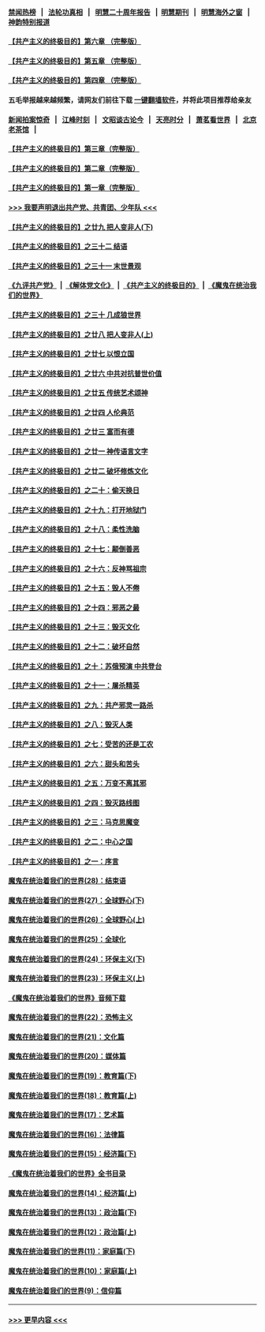 #### [禁闻热榜](热点新闻.md?=0)  &nbsp;&nbsp;|&nbsp;&nbsp; [法轮功真相](https://github.com/gfw-breaker/truth/blob/master/README.md?=0) &nbsp;&nbsp;|&nbsp;&nbsp; [明慧二十周年报告](https://github.com/gfw-breaker/mh-reports/blob/master/README.md?=0) &nbsp;&nbsp;|&nbsp;&nbsp;[明慧期刊](https://github.com/gfw-breaker/mh-qikan) &nbsp;&nbsp;|&nbsp;&nbsp; [明慧海外之窗](https://github.com/gfw-breaker/mh-news/blob/master/README.md?=0) &nbsp;&nbsp;|&nbsp;&nbsp; [神韵特别报道](https://github.com/gfw-breaker/mh-news/blob/master/shenyun.md?=0)
#### [【共产主义的终极目的】第六章 （完整版）](../pages/nsc422/n11428913.md?t=03130603) 
#### [【共产主义的终极目的】第五章 （完整版）](../pages/nsc422/n11428912.md?t=03130603) 
#### [【共产主义的终极目的】第四章 （完整版）](../pages/nsc422/n11428907.md?t=03130603) 
#### 五毛举报越来越频繁，请网友们前往下载 [一键翻墙软件](https://github.com/gfw-breaker/ssr-accounts)，并将此项目推荐给亲友
#### [新闻拍案惊奇](https://github.com/gfw-breaker/banned-news/blob/master/pages/link4.md) &nbsp;&nbsp;|&nbsp;&nbsp; [江峰时刻](https://github.com/gfw-breaker/banned-news/blob/master/pages/link4.md) &nbsp;&nbsp;|&nbsp;&nbsp; [文昭谈古论今](https://github.com/gfw-breaker/banned-news/blob/master/pages/link4.md) &nbsp;&nbsp;|&nbsp;&nbsp; [天亮时分](https://github.com/gfw-breaker/banned-news/blob/master/pages/link4.md) &nbsp;&nbsp;|&nbsp;&nbsp; [萧茗看世界](https://github.com/gfw-breaker/banned-news/blob/master/pages/link4.md) &nbsp;&nbsp;|&nbsp;&nbsp; [北京老茶馆](https://github.com/gfw-breaker/banned-news/blob/master/pages/link4.md) &nbsp;&nbsp;|&nbsp;&nbsp; 
#### [【共产主义的终极目的】第三章（完整版）](../pages/nsc422/n11428848.md?t=03130603) 
#### [【共产主义的终极目的】第二章（完整版）](../pages/nsc422/n11428831.md?t=03130603) 
#### [【共产主义的终极目的】第一章（完整版）](../pages/nsc422/n11417651.md?t=03130603) 
#### [>>> 我要声明退出共产党、共青团、少年队 <<<](https://github.com/begood0513/goodnews/blob/master/quit/letter.md) 
#### [【共产主义的终极目的】之廿九 把人变非人(下)](../pages/nsc422/n11344140.md?t=03130603) 
#### [【共产主义的终极目的】之三十二 结语](../pages/nsc422/n11360535.md?t=03130603) 
#### [【共产主义的终极目的】之三十一 末世景观](../pages/nsc422/n11351129.md?t=03130603) 
#### [《九评共产党》](https://github.com/begood0513/9ping.md/blob/master/README.md) &nbsp;|&nbsp; [《解体党文化》](../../../../jtdwh.md/blob/master/README.md)  &nbsp;|&nbsp; [《共产主义的终极目的》](../../../../gczydzjmd.md/blob/master/README.md) &nbsp;|&nbsp; [《魔鬼在统治我们的世界》](../../../../mgztzwmdsj.md/blob/master/README.md) 
#### [【共产主义的终极目的】之三十 几成狼世界](../pages/nsc422/n11348280.md?t=03130603) 
#### [【共产主义的终极目的】之廿八 把人变非人(上)](../pages/nsc422/n11340492.md?t=03130603) 
#### [【共产主义的终极目的】之廿七 以恨立国](../pages/nsc422/n11336944.md?t=03130603) 
#### [【共产主义的终极目的】之廿六 中共对抗普世价值](../pages/nsc422/n11324785.md?t=03130603) 
#### [【共产主义的终极目的】之廿五 传统艺术颂神](../pages/nsc422/n11296396.md?t=03130603) 
#### [【共产主义的终极目的】之廿四 人伦典范](../pages/nsc422/n11296397.md?t=03130603) 
#### [【共产主义的终极目的】之廿三 富而有德](../pages/nsc422/n11283598.md?t=03130603) 
#### [【共产主义的终极目的】之廿一 神传语言文字](../pages/nsc422/n11263265.md?t=03130603) 
#### [【共产主义的终极目的】之廿二 破坏修炼文化](../pages/nsc422/n11245728.md?t=03130603) 
#### [【共产主义的终极目的】之二十：偷天换日](../pages/nsc422/n11238846.md?t=03130603) 
#### [【共产主义的终极目的】之十九：打开地狱门](../pages/nsc422/n11206376.md?t=03130603) 
#### [【共产主义的终极目的】之十八：柔性洗脑](../pages/nsc422/n11199994.md?t=03130603) 
#### [【共产主义的终极目的】之十七：颠倒善恶](../pages/nsc422/n11179782.md?t=03130603) 
#### [【共产主义的终极目的】之十六：反神骂祖宗](../pages/nsc422/n11166798.md?t=03130603) 
#### [【共产主义的终极目的】之十五：毁人不倦](../pages/nsc422/n11166792.md?t=03130603) 
#### [【共产主义的终极目的】之十四：邪恶之最](../pages/nsc422/n11150249.md?t=03130603) 
#### [【共产主义的终极目的】之十三：毁灭文化](../pages/nsc422/n11135227.md?t=03130603) 
#### [【共产主义的终极目的】之十二：破坏自然](../pages/nsc422/n11135214.md?t=03130603) 
#### [【共产主义的终极目的】之十：苏俄预演 中共登台](../pages/nsc422/n11118424.md?t=03130603) 
#### [【共产主义的终极目的】之十一：屠杀精英](../pages/nsc422/n11118442.md?t=03130603) 
#### [【共产主义的终极目的】之九：共产邪灵一路杀](../pages/nsc422/n11114139.md?t=03130603) 
#### [【共产主义的终极目的】之八：毁灭人类](../pages/nsc422/n11108503.md?t=03130603) 
#### [【共产主义的终极目的】之七：受苦的还是工农](../pages/nsc422/n11101809.md?t=03130603) 
#### [【共产主义的终极目的】之六：甜头和苦头](../pages/nsc422/n11096971.md?t=03130603) 
#### [【共产主义的终极目的】之五：万变不离其邪](../pages/nsc422/n11091285.md?t=03130603) 
#### [【共产主义的终极目的】之四：毁灭路线图](../pages/nsc422/n11086284.md?t=03130603) 
#### [【共产主义的终极目的】之三：马克思魔变](../pages/nsc422/n11061941.md?t=03130603) 
#### [【共产主义的终极目的】之二：中心之国](../pages/nsc422/n11047728.md?t=03130603) 
#### [【共产主义的终极目的】之一：序言](../pages/nsc422/n11086077.md?t=03130603) 
#### [魔鬼在统治着我们的世界(28)：结束语](../pages/nsc422/n10936246.md?t=03130603) 
#### [魔鬼在统治着我们的世界(27)：全球野心(下)](../pages/nsc422/n10928319.md?t=03130603) 
#### [魔鬼在统治着我们的世界(26)：全球野心(上)](../pages/nsc422/n10900318.md?t=03130603) 
#### [魔鬼在统治着我们的世界(25)：全球化](../pages/nsc422/n10788205.md?t=03130603) 
#### [魔鬼在统治着我们的世界(24)：环保主义(下)](../pages/nsc422/n10695307.md?t=03130603) 
#### [魔鬼在统治着我们的世界(23)：环保主义(上)](../pages/nsc422/n10688613.md?t=03130603) 
#### [《魔鬼在统治着我们的世界》音频下载](../pages/nsc422/n10635553.md?t=03130603) 
#### [魔鬼在统治着我们的世界(22)：恐怖主义](../pages/nsc422/n10614727.md?t=03130603) 
#### [魔鬼在统治着我们的世界(21)：文化篇](../pages/nsc422/n10597706.md?t=03130603) 
#### [魔鬼在统治着我们的世界(20)：媒体篇](../pages/nsc422/n10586579.md?t=03130603) 
#### [魔鬼在统治着我们的世界(19)：教育篇(下)](../pages/nsc422/n10564808.md?t=03130603) 
#### [魔鬼在统治着我们的世界(18)：教育篇(上)](../pages/nsc422/n10526970.md?t=03130603) 
#### [魔鬼在统治着我们的世界(17)：艺术篇](../pages/nsc422/n10499093.md?t=03130603) 
#### [魔鬼在统治着我们的世界(16)：法律篇](../pages/nsc422/n10485969.md?t=03130603) 
#### [魔鬼在统治着我们的世界(15)：经济篇(下)](../pages/nsc422/n10469975.md?t=03130603) 
#### [《魔鬼在统治着我们的世界》全书目录](../pages/nsc422/n10464261.md?t=03130603) 
#### [魔鬼在统治着我们的世界(14)：经济篇(上)](../pages/nsc422/n10457370.md?t=03130603) 
#### [魔鬼在统治着我们的世界(13)：政治篇(下)](../pages/nsc422/n10448270.md?t=03130603) 
#### [魔鬼在统治着我们的世界(12)：政治篇(上)](../pages/nsc422/n10444576.md?t=03130603) 
#### [魔鬼在统治着我们的世界(11)：家庭篇(下)](../pages/nsc422/n10440961.md?t=03130603) 
#### [魔鬼在统治着我们的世界(10)：家庭篇(上)](../pages/nsc422/n10435448.md?t=03130603) 
#### [魔鬼在统治着我们的世界(9)：信仰篇](../pages/nsc422/n10432159.md?t=03130603) 

----
#### [ >>> 更早内容 <<< ](../indexes/nsc422-earlier.md)
